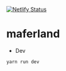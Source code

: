 [![Netlify Status](https://api.netlify.com/api/v1/badges/26bd2060-10dd-425f-a388-80e12ba4ef8b/deploy-status)](https://app.netlify.com/sites/maferland/deploys)

# maferland

- Dev
```
yarn run dev
```